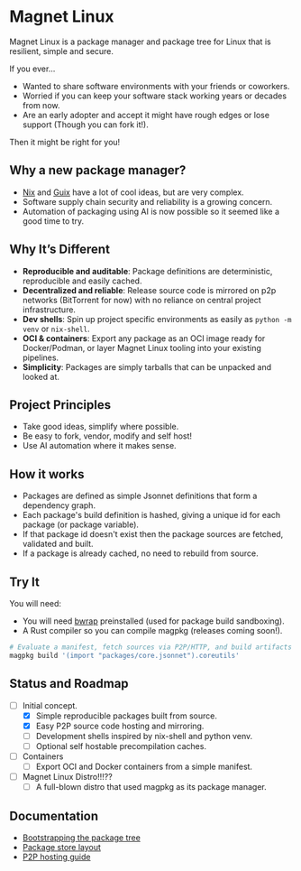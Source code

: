 # Magnet Linux

Magnet Linux is a package manager and package tree for Linux that is resilient, simple and secure. 

If you ever...

- Wanted to share software environments with your friends or coworkers.
- Worried if you can keep your software stack working years or decades from now.
- Are an early adopter and accept it might have rough edges or lose support (Though you can fork it!).

Then it might be right for you!


## Why a new package manager?

- [Nix](https://github.com/NixOS/nixpkgs) and [Guix](https://guix.gnu.org/) have a lot of cool ideas, but are very complex.
- Software supply chain security and reliability is a growing concern.
- Automation of packaging using AI is now possible so it seemed like a good time to try.

## Why It’s Different

- **Reproducible and auditable**: Package definitions are deterministic, reproducible and easily cached.
- **Decentralized and reliable**: Release source code is mirrored on p2p networks (BitTorrent for now) with no reliance on central project infrastructure.
- **Dev shells**: Spin up project specific environments as easily as `python -m venv` or `nix-shell`.
- **OCI & containers**: Export any package as an OCI image ready for Docker/Podman, or layer Magnet Linux tooling into your existing pipelines.
- **Simplicity**: Packages are simply tarballs that can be unpacked and looked at.

## Project Principles

- Take good ideas, simplify where possible.
- Be easy to fork, vendor, modify and self host!
- Use AI automation where it makes sense.

## How it works

- Packages are defined as simple Jsonnet definitions that form a dependency graph.
- Each package's build definition is hashed, giving a unique id for each package (or package variable).
- If that package id doesn't exist then the package sources are fetched, validated and built.
- If a package is already cached, no need to rebuild from source.

## Try It

You will need:

- You will need [bwrap](https://github.com/containers/bubblewrap) preinstalled (used for package build sandboxing). 
- A Rust compiler so you can compile magpkg (releases coming soon!).

```bash
# Evaluate a manifest, fetch sources via P2P/HTTP, and build artifacts
magpkg build '(import "packages/core.jsonnet").coreutils'
```

## Status and Roadmap

- [ ] Initial concept.
  - [x] Simple reproducible packages built from source.
  - [x] Easy P2P source code hosting and mirroring.
  - [ ] Development shells inspired by nix-shell and python venv.
  - [ ] Optional self hostable precompilation caches.
- [ ] Containers
  - [ ] Export OCI and Docker containers from a simple manifest.
- [ ] Magnet Linux Distro!!!??
  - [ ] A full-blown distro that used magpkg as its package manager.

## Documentation

- [Bootstrapping the package tree](doc/bootstrap.md)
- [Package store layout](doc/store-layout.md)
- [P2P hosting guide](doc/p2p-hosting.md)

